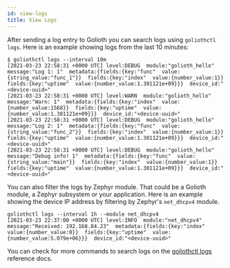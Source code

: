 ```yaml
---
id: view-logs
title: View Logs
---
```


After sending a log entry to Golioth you can search logs using `goliothctl logs`. Here is an example showing logs from the last 10 minutes:

```
$ goliothctl logs --interval 10m
[2021-03-23 22:58:31 +0000 UTC] level:DEBUG  module:"golioth_hello"  message:"Log 1: 1"  metadata:{fields:{key:"func"  value:{string_value:"func_1"}}  fields:{key:"index"  value:{number_value:1}}  fields:{key:"uptime"  value:{number_value:1.301121e+09}}}  device_id:"<device-uuid>"
[2021-03-23 22:58:31 +0000 UTC] level:WARN  module:"golioth_hello"  message:"Warn: 1"  metadata:{fields:{key:"index"  value:{number_value:1568}}  fields:{key:"uptime"  value:{number_value:1.301121e+09}}}  device_id:"<device-uuid>"
[2021-03-23 22:58:31 +0000 UTC] level:DEBUG  module:"golioth_hello"  message:"Log 2: 1"  metadata:{fields:{key:"func"  value:{string_value:"func_2"}}  fields:{key:"index"  value:{number_value:1}}  fields:{key:"uptime"  value:{number_value:1.301121e+09}}}  device_id:"<device-uuid>"
[2021-03-23 22:58:31 +0000 UTC] level:DEBUG  module:"golioth_hello"  message:"Debug info! 1"  metadata:{fields:{key:"func"  value:{string_value:"main"}}  fields:{key:"index"  value:{number_value:1}}  fields:{key:"uptime"  value:{number_value:1.301121e+09}}}  device_id:"<device-uuid>"
```

You can also filter the logs by Zephyr module. That could be a Golioth module, a Zephyr subsystem or your application. Here is an example showing the device IP address by filtering by Zephyr's `net_dhcpv4` module.

```
goliothctl logs --interval 1h --module net_dhcpv4
[2021-03-23 22:37:00 +0000 UTC] level:INFO  module:"net_dhcpv4"  message:"Received: 192.168.84.23"  metadata:{fields:{key:"index"  value:{number_value:0}}  fields:{key:"uptime"  value:{number_value:5.079e+06}}}  device_id:"<device-uuid>"
```

You can check for more commands to search logs on the [goliothctl logs](/docs/reference/goliothctl/goliothctl_logs) reference docs.
